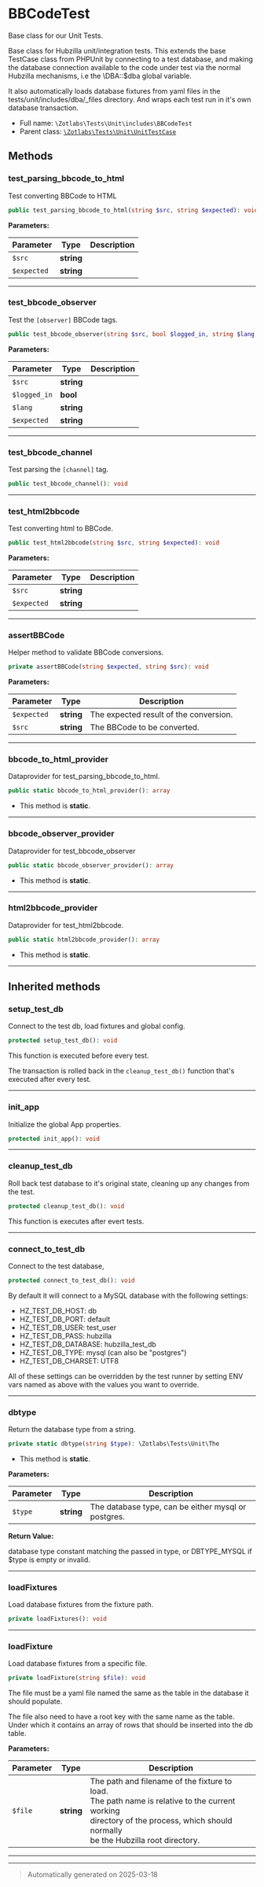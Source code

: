 
# BBCodeTest

Base class for our Unit Tests.

Base class for Hubzilla unit/integration tests. This extends the base
TestCase class from PHPUnit by connecting to a test database, and making the
database connection available to the code under test via the normal Hubzilla
mechanisms, i.e the \DBA::$dba global variable.

It also automatically loads database fixtures from yaml files in the
tests/unit/includes/dba/_files directory. And wraps each test run in it's
own database transaction.

* Full name: `\Zotlabs\Tests\Unit\includes\BBCodeTest`
* Parent class: [`\Zotlabs\Tests\Unit\UnitTestCase`](../UnitTestCase.md)




## Methods


### test_parsing_bbcode_to_html

Test converting BBCode to HTML

```php
public test_parsing_bbcode_to_html(string $src, string $expected): void
```








**Parameters:**

| Parameter | Type | Description |
|-----------|------|-------------|
| `$src` | **string** |  |
| `$expected` | **string** |  |





***

### test_bbcode_observer

Test the `[observer]` BBCode tags.

```php
public test_bbcode_observer(string $src, bool $logged_in, string $lang, string $expected): void
```








**Parameters:**

| Parameter | Type | Description |
|-----------|------|-------------|
| `$src` | **string** |  |
| `$logged_in` | **bool** |  |
| `$lang` | **string** |  |
| `$expected` | **string** |  |





***

### test_bbcode_channel

Test parsing the `[channel]` tag.

```php
public test_bbcode_channel(): void
```












***

### test_html2bbcode

Test converting html to BBCode.

```php
public test_html2bbcode(string $src, string $expected): void
```








**Parameters:**

| Parameter | Type | Description |
|-----------|------|-------------|
| `$src` | **string** |  |
| `$expected` | **string** |  |





***

### assertBBCode

Helper method to validate BBCode conversions.

```php
private assertBBCode(string $expected, string $src): void
```








**Parameters:**

| Parameter | Type | Description |
|-----------|------|-------------|
| `$expected` | **string** | The expected result of the conversion. |
| `$src` | **string** | The BBCode to be converted. |





***

### bbcode_to_html_provider

Dataprovider for test_parsing_bbcode_to_html.

```php
public static bbcode_to_html_provider(): array
```



* This method is **static**.








***

### bbcode_observer_provider

Dataprovider for test_bbcode_observer

```php
public static bbcode_observer_provider(): array
```



* This method is **static**.








***

### html2bbcode_provider

Dataprovider for test_html2bbcode.

```php
public static html2bbcode_provider(): array
```



* This method is **static**.








***


## Inherited methods


### setup_test_db

Connect to the test db, load fixtures and global config.

```php
protected setup_test_db(): void
```

This function is executed before every test.

The transaction is rolled back in the `cleanup_test_db()` function
that's executed after every test.










***

### init_app

Initialize the global App properties.

```php
protected init_app(): void
```












***

### cleanup_test_db

Roll back test database to it's original state, cleaning up
any changes from the test.

```php
protected cleanup_test_db(): void
```

This function is executes after evert tests.










***

### connect_to_test_db

Connect to the test database,

```php
protected connect_to_test_db(): void
```

By default it will connect to a MySQL database with the following settings:

  - HZ_TEST_DB_HOST: db
  - HZ_TEST_DB_PORT: default
  - HZ_TEST_DB_USER: test_user
  - HZ_TEST_DB_PASS: hubzilla
  - HZ_TEST_DB_DATABASE: hubzilla_test_db
  - HZ_TEST_DB_TYPE: mysql (can also be "postgres")
  - HZ_TEST_DB_CHARSET: UTF8

All of these settings can be overridden by the test runner by setting ENV vars
named as above with the values you want to override.










***

### dbtype

Return the database type from a string.

```php
private static dbtype(string $type): \Zotlabs\Tests\Unit\The
```



* This method is **static**.




**Parameters:**

| Parameter | Type | Description |
|-----------|------|-------------|
| `$type` | **string** | The database type, can be either mysql or postgres. |


**Return Value:**

database type constant matching the passed in type, or DBTYPE_MYSQL
if $type is empty or invalid.




***

### loadFixtures

Load database fixtures from the fixture path.

```php
private loadFixtures(): void
```












***

### loadFixture

Load database fixtures from a specific file.

```php
private loadFixture(string $file): void
```

The file must be a yaml file named the same as the table in the database
it should populate.

The file also need to have a root key with the same name as the table.
Under which it contains an array of rows that should be inserted into
the db table.






**Parameters:**

| Parameter | Type | Description |
|-----------|------|-------------|
| `$file` | **string** | The path and filename of the fixture to load.<br />The path name is relative to the current working<br />directory of the process, which should normally<br />be the Hubzilla root directory. |





***


***
> Automatically generated on 2025-03-18
